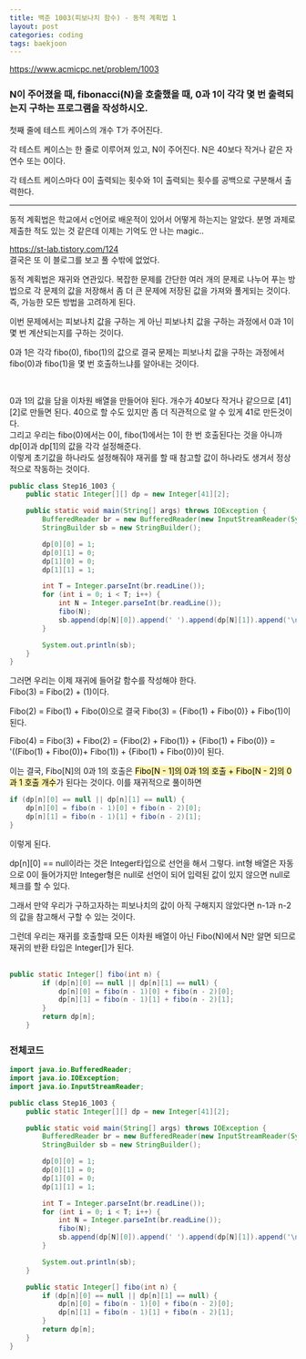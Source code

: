 ```yaml
---
title: 백준 1003(피보나치 함수) - 동적 계획법 1
layout: post
categories: coding
tags: baekjoon
---
```

<https://www.acmicpc.net/problem/1003>
### N이 주어졌을 때, fibonacci(N)을 호출했을 때, 0과 1이 각각 몇 번 출력되는지 구하는 프로그램을 작성하시오.
첫째 줄에 테스트 케이스의 개수 T가 주어진다.

각 테스트 케이스는 한 줄로 이루어져 있고, N이 주어진다. N은 40보다 작거나 같은 자연수 또는 0이다.    

각 테스트 케이스마다 0이 출력되는 횟수와 1이 출력되는 횟수를 공백으로 구분해서 출력한다.
<hr>
동적 계획법은 학교에서 c언어로 배운적이 있어서 어떻게 하는지는 알았다. 분명 과제로 제출한 적도 있는 것 같은데 이제는 기억도 안 나는 magic..

<https://st-lab.tistory.com/124>    
결국은 또 이 블로그를 보고 풀 수밖에 없었다.    

동적 계획법은 재귀와 연관있다. 복잡한 문제를 간단한 여러 개의 문제로 나누어 푸는 방법으로 각 문제의 값을 저장해서 좀 더 큰 문제에 저장된 값을 가져와 풀게되는 것이다. 즉, 가능한 모든 방법을 고려하게 된다.    

이번 문제에서는 피보나치 값을 구하는 게 아닌 피보나치 값을 구하는 과정에서 0과 1이 몇 번 계산되는지를 구하는 것이다.    

0과 1은 각각 fibo(0), fibo(1)의 값으로 결국 문제는 피보나치 값을 구하는 과정에서 fibo(0)과 fibo(1)을 몇 번 호출하느냐를 알아내는 것이다.    

<br>

0과 1의 값을 담을 이차원 배열을 만들어야 된다. 개수가 40보다 작거나 같으므로 [41][2]로 만들면 된다. 40으로 할 수도 있지만 좀 더 직관적으로 알 수 있게 41로 만든것이다.     
그리고 우리는 fibo(0)에서는 0이, fibo(1)에서는 1이 한 번 호출된다는 것을 아니까 dp[0]과 dp[1]의 값을 각각 설정해준다.    
이렇게 초기값을 하나라도 설정해줘야 재귀를 할 때 참고할 값이 하나라도 생겨서 정상적으로 작동하는 것이다.    


```java
public class Step16_1003 {
    public static Integer[][] dp = new Integer[41][2];

    public static void main(String[] args) throws IOException {
        BufferedReader br = new BufferedReader(new InputStreamReader(System.in));
        StringBuilder sb = new StringBuilder();

        dp[0][0] = 1;
        dp[0][1] = 0;
        dp[1][0] = 0;
        dp[1][1] = 1;

        int T = Integer.parseInt(br.readLine());
        for (int i = 0; i < T; i++) {
            int N = Integer.parseInt(br.readLine());
            fibo(N);
            sb.append(dp[N][0]).append(' ').append(dp[N][1]).append('\n');
        }

        System.out.println(sb);
    }
}
```

그러면 우리는 이제 재귀에 들어갈 함수를 작성해야 한다.    
Fibo(3) = Fibo(2) + (1)이다.    

Fibo(2) = Fibo(1) + Fibo(0)으로 결국 Fibo(3) = {Fibo(1) + Fibo(0)} + Fibo(1)이 된다.    

Fibo(4) = Fibo(3) + Fibo(2) = {Fibo(2) + Fibo(1)} + {Fibo(1) + Fibo(0)} = '((Fibo(1) + Fibo(0))+ Fibo(1)) + {Fibo(1) + Fibo(0)}이 된다.    

이는 결국, Fibo[N]의 0과 1의 호출은 <mark style='background-color: #fff5b1'>Fibo[N - 1]의 0과 1의 호출 + Fibo[N - 2]의 0과 1 호출 개수</mark>가 된다는 것이다. 이를 재귀적으로 풀이하면

```java
if (dp[n][0] == null || dp[n][1] == null) {
    dp[n][0] = fibo(n - 1)[0] + fibo(n - 2)[0];
    dp[n][1] = fibo(n - 1)[1] + fibo(n - 2)[1];
}
```
이렇게 된다.    

dp[n][0] == null이라는 것은 Integer타입으로 선언을 해서 그렇다. int형 배열은 자동으로 0이 들어가지만 Integer형은 null로 선언이 되어 입력된 값이 있지 않으면 null로 체크를 할 수 있다.    

그래서 만약 우리가 구하고자하는 피보나치의 값이 아직 구해지지 않았다면 n-1과 n-2의 값을 참고해서 구할 수 있는 것이다.

그런데 우리는 재귀를 호출할때 모든 이차원 배열이 아닌 Fibo(N)에서 N만 알면 되므로 재귀의 반환 타입은 Integer[]가 된다.    
<br>

```java
public static Integer[] fibo(int n) {
        if (dp[n][0] == null || dp[n][1] == null) {
            dp[n][0] = fibo(n - 1)[0] + fibo(n - 2)[0];
            dp[n][1] = fibo(n - 1)[1] + fibo(n - 2)[1];
        }
        return dp[n];
    }
```

### 전체코드    

```java
import java.io.BufferedReader;
import java.io.IOException;
import java.io.InputStreamReader;

public class Step16_1003 {
    public static Integer[][] dp = new Integer[41][2];

    public static void main(String[] args) throws IOException {
        BufferedReader br = new BufferedReader(new InputStreamReader(System.in));
        StringBuilder sb = new StringBuilder();

        dp[0][0] = 1;
        dp[0][1] = 0;
        dp[1][0] = 0;
        dp[1][1] = 1;

        int T = Integer.parseInt(br.readLine());
        for (int i = 0; i < T; i++) {
            int N = Integer.parseInt(br.readLine());
            fibo(N);
            sb.append(dp[N][0]).append(' ').append(dp[N][1]).append('\n');
        }

        System.out.println(sb);
    }

    public static Integer[] fibo(int n) {
        if (dp[n][0] == null || dp[n][1] == null) {
            dp[n][0] = fibo(n - 1)[0] + fibo(n - 2)[0];
            dp[n][1] = fibo(n - 1)[1] + fibo(n - 2)[1];
        }
        return dp[n];
    }
}
```
